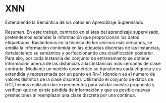 # XNN

Extendiendo la Semántica de los datos en Aprendizaje Supervisado

Resumen. En este trabajo, centrado en el área del aprendizaje supervisado, pretendemos extender la información que proporcionan los datos etiquetados. Basándonos en la técnica de los vecinos más cercanos, se amplía la información contenida en las etiquetas discretas de las instancias, fortaleciendo su semántica y perfeccionando una clasificación posterior. Para ello, por cada instancia del conjunto de entrenamiento se obtiene información acerca de las distancias a las instancias más cercanas de clase contraria. Mediante un modelo geométrico se transforma cada etiqueta y es extendida y representada por un punto en Rn-1 (donde n es el número de valores distintos de la clase discreta). Utilizando el conjunto de datos de UCI, hemos realizado dos experimentos para validar nuestra propuesta y verificar que no existe pérdida de información y que es posible nuevas prestaciones al reemplazar una clase discreta por una continua.
